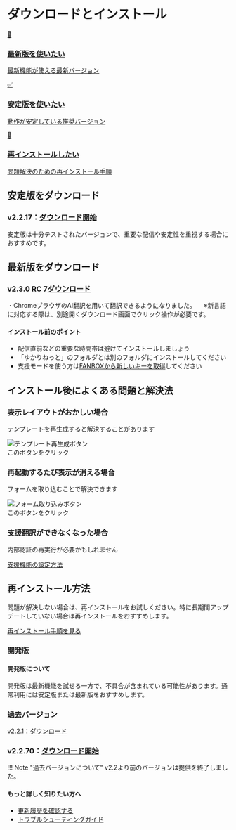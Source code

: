 # ダウンロードとインストール

<div class="purpose-grid">
  <a href="#_3" class="purpose-card">
    <div class="purpose-icon">🚀</div>
    <h3>最新版を使いたい</h3>
    <p>最新機能が使える最新バージョン</p>
  </a>
  <a href="#_2" class="purpose-card">
    <div class="purpose-icon">✅</div>
    <h3>安定版を使いたい</h3>
    <p>動作が安定している推奨バージョン</p>
  </a>
  <a href="#_5" class="purpose-card">
    <div class="purpose-icon">🔄</div>
    <h3>再インストールしたい</h3>
    <p>問題解決のための再インストール手順</p>
  </a>
</div>

## 安定版をダウンロード

### v2.2.17：[ダウンロード開始](https://machanbazaar.com/wp-content/uploads/2025/01/YNCneo_v2.2.17.zip)

安定版は十分テストされたバージョンで、重要な配信や安定性を重視する場合におすすめです。

## 最新版をダウンロード

### v2.3.0 RC 7[ダウンロード](https://machanbazaar.com/wp-content/uploads/2025/08/YNCneo_v2.3.0_RC7.zip)

・ChromeブラウザのAI翻訳を用いて翻訳できるようになりました。
　※新言語に対応する際は、別途開くダウンロード画面でクリック操作が必要です。

<div class="tips-box">
  <h4>インストール前のポイント</h4>
  <ul>
    <li>配信直前などの重要な時間帯は避けてインストールしましょう</li>
    <li>「ゆかりねっと」のフォルダとは別のフォルダにインストールしてください</li>
    <li>支援モードを使う方は<a href="https://nmori.github.io/yncneo-Docs/support/support_howto/#2">FANBOXから新しいキーを取得</a>してください</li>
  </ul>
</div>

## インストール後によくある問題と解決法

<div class="step-guide">
  <div class="step-item">
    <h3>表示レイアウトがおかしい場合</h3>
    <p>テンプレートを再生成すると解決することがあります</p>
    <div class="annotated-image">
      <img src="../images/templete_remake.png" alt="テンプレート再生成ボタン">
      <div class="annotation" style="top: 30%; left: 70%;">
        このボタンをクリック
      </div>
    </div>
  </div>
  
  <div class="step-item">
    <h3>再起動するたび表示が消える場合</h3>
    <p>フォームを取り込むことで解決できます</p>
    <div class="annotated-image">
      <img src="../images/tolocal.png" alt="フォーム取り込みボタン">
      <div class="annotation" style="top: 30%; left: 70%;">
        このボタンをクリック
      </div>
    </div>
  </div>
  
  <div class="step-item">
    <h3>支援翻訳ができなくなった場合</h3>
    <p>内部認証の再実行が必要かもしれません</p>
    <a href="../support/support_enabled/" class="md-button">支援機能の設定方法</a>
  </div>
</div>

## 再インストール方法

問題が解決しない場合は、再インストールをお試しください。特に長期間アップデートしていない場合は再インストールをおすすめします。

<a href="../qa/reinstall/" class="md-button">再インストール手順を見る</a>

### 開発版

<div class="tips-box">
  <h4>開発版について</h4>
  <p>開発版は最新機能を試せる一方で、不具合が含まれている可能性があります。通常利用には安定版または最新版をおすすめします。</p>
</div>

### 過去バージョン

v2.2.1：[ダウンロード](https://machanbazaar.com/wp-content/uploads/2024/11/YNCneo_v2.2.1.zip)

### v2.2.70：[ダウンロード開始](https://machanbazaar.com/wp-content/uploads/2025/06/YNCneo_v2.2.70.zip)

!!! Note "過去バージョンについて"
    v2.2より前のバージョンは提供を終了しました。

<div class="tips-box">
  <h4>もっと詳しく知りたい方へ</h4>
  <ul>
    <li><a href="../qa/history/">更新履歴を確認する</a></li>
    <li><a href="../qa/before_help/">トラブルシューティングガイド</a></li>
  </ul>
</div>
